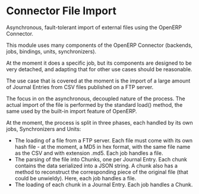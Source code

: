 Connector File Import
=====================

Asynchronous, fault-tolerant import of external files using the OpenERP
Connector.

This module uses many components of the OpenERP Connector (backends, jobs,
bindings, units, synchronizers).

At the moment it does a specific job, but its components are designed to be
very detached, and adapting that for other use cases should be reasonable.

The use case that is covered at the moment is the import of a large amount
of Journal Entries from CSV files published on a FTP server.

The focus in on the asynchronous, decoupled nature of the process. The actual
import of the file is performed by the standard load() method, the same used
by the built-in import feature of OpenERP.

At the moment, the process is split in three phases, each handled by its own
jobs, Synchronizers and Units:

* The loading of a file from a FTP server. Each file must come with its own
  hash file - at the moment, a MD5 in hex format, with the same file name as
  the CSV and with extension .md5. Each job handles a file.
* The parsing of the file into Chunks, one per Journal Entry. Each chunk
  contains the data serialized into a JSON string. A chunk also has a method
  to reconstruct the corresponding piece of the original file (that could
  be unwieldy). Here, each job handles a file.
* The loading of each chunk in a Journal Entry. Each job handles a Chunk.
